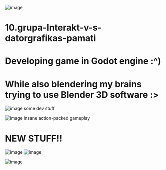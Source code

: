 ![image](https://github.com/Hollowex/10.grupa-Interakt-v-s-datorgrafikas-pamati/assets/50374449/9352d274-32e8-4810-9b9c-ea6d9c431329) 

# 10.grupa-Interakt-v-s-datorgrafikas-pamati
# Developing game in Godot engine :^) 
# While also blendering my brains trying to use Blender 3D software :>

![image](https://github.com/Hollowex/10.grupa-Interakt-v-s-datorgrafikas-pamati/assets/50374449/e868ec54-03cf-4c48-afd3-f67b2e77f705)
some dev stuff

![image](https://github.com/Hollowex/10.grupa-Interakt-v-s-datorgrafikas-pamati/assets/50374449/0d1e9d5f-bdcd-4d63-b07e-501b23d5f3fa)
insane action-packed gameplay

# NEW STUFF!!

![image](https://github.com/Hollowex/10.grupa-Interakt-v-s-datorgrafikas-pamati/assets/50374449/3229eaab-ac91-4df1-8ceb-12a1899ba4ab)
![image](https://github.com/Hollowex/10.grupa-Interakt-v-s-datorgrafikas-pamati/assets/50374449/7e998f34-204b-4e24-846b-27b98d449e14)



![image](https://github.com/Hollowex/10.grupa-Interakt-v-s-datorgrafikas-pamati/assets/50374449/156fb966-6bb3-468d-8e2e-f93d2631f52b)
